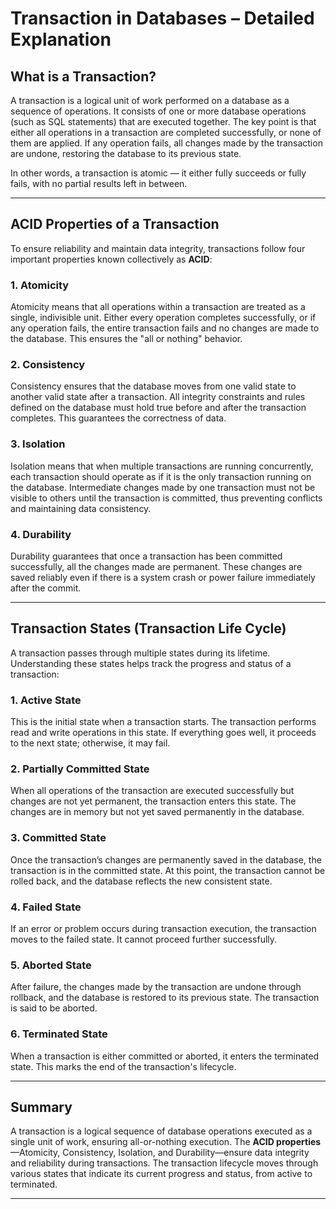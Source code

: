 # Transaction in Databases – Detailed Explanation

## What is a Transaction?
A transaction is a logical unit of work performed on a database as a sequence of operations. It consists of one or more database operations (such as SQL statements) that are executed together. The key point is that either all operations in a transaction are completed successfully, or none of them are applied. If any operation fails, all changes made by the transaction are undone, restoring the database to its previous state. 

In other words, a transaction is atomic — it either fully succeeds or fully fails, with no partial results left in between.

---

## ACID Properties of a Transaction
To ensure reliability and maintain data integrity, transactions follow four important properties known collectively as **ACID**:

### 1. Atomicity
Atomicity means that all operations within a transaction are treated as a single, indivisible unit. Either every operation completes successfully, or if any operation fails, the entire transaction fails and no changes are made to the database. This ensures the "all or nothing" behavior.

### 2. Consistency
Consistency ensures that the database moves from one valid state to another valid state after a transaction. All integrity constraints and rules defined on the database must hold true before and after the transaction completes. This guarantees the correctness of data.

### 3. Isolation
Isolation means that when multiple transactions are running concurrently, each transaction should operate as if it is the only transaction running on the database. Intermediate changes made by one transaction must not be visible to others until the transaction is committed, thus preventing conflicts and maintaining data consistency.

### 4. Durability
Durability guarantees that once a transaction has been committed successfully, all the changes made are permanent. These changes are saved reliably even if there is a system crash or power failure immediately after the commit.

---

## Transaction States (Transaction Life Cycle)
A transaction passes through multiple states during its lifetime. Understanding these states helps track the progress and status of a transaction:

### 1. Active State
This is the initial state when a transaction starts. The transaction performs read and write operations in this state. If everything goes well, it proceeds to the next state; otherwise, it may fail.

### 2. Partially Committed State
When all operations of the transaction are executed successfully but changes are not yet permanent, the transaction enters this state. The changes are in memory but not yet saved permanently in the database.

### 3. Committed State
Once the transaction’s changes are permanently saved in the database, the transaction is in the committed state. At this point, the transaction cannot be rolled back, and the database reflects the new consistent state.

### 4. Failed State
If an error or problem occurs during transaction execution, the transaction moves to the failed state. It cannot proceed further successfully.

### 5. Aborted State
After failure, the changes made by the transaction are undone through rollback, and the database is restored to its previous state. The transaction is said to be aborted.

### 6. Terminated State
When a transaction is either committed or aborted, it enters the terminated state. This marks the end of the transaction's lifecycle.

---

## Summary
A transaction is a logical sequence of database operations executed as a single unit of work, ensuring all-or-nothing execution. The **ACID properties**—Atomicity, Consistency, Isolation, and Durability—ensure data integrity and reliability during transactions. The transaction lifecycle moves through various states that indicate its current progress and status, from active to terminated.

---